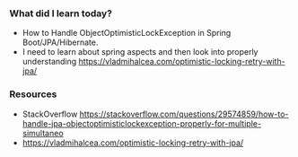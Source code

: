### What did I learn today?
- How to Handle ObjectOptimisticLockException in Spring Boot/JPA/Hibernate. 
- I need to learn about spring aspects and then look into properly understanding https://vladmihalcea.com/optimistic-locking-retry-with-jpa/

### Resources
- StackOverflow https://stackoverflow.com/questions/29574859/how-to-handle-jpa-objectoptimisticlockexception-properly-for-multiple-simultaneo
- https://vladmihalcea.com/optimistic-locking-retry-with-jpa/